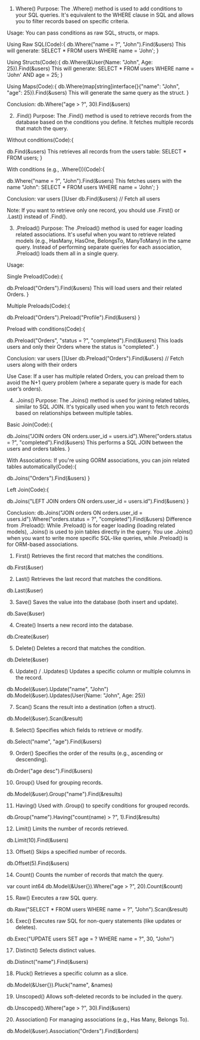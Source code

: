 1. Where()
Purpose: The .Where() method is used to add conditions to your SQL queries. It's equivalent to the WHERE clause in SQL and allows you to filter records based on specific criteria.

Usage: You can pass conditions as raw SQL, structs, or maps.

Using Raw SQL(Code):{
db.Where("name = ?", "John").Find(&users)
This will generate: SELECT * FROM users WHERE name = 'John';
}

Using Structs(Code):{
db.Where(&User{Name: "John", Age: 25}).Find(&users)
This will generate: SELECT * FROM users WHERE name = 'John' AND age = 25;
}

Using Maps(Code):{
db.Where(map[string]interface{}{"name": "John", "age": 25}).Find(&users)
This will generate the same query as the struct.
}

Conclusion:
db.Where("age > ?", 30).Find(&users)




2. .Find()
Purpose: The .Find() method is used to retrieve records from the database based on the conditions you define. It fetches multiple records that match the query.

Without conditions(Code):{

db.Find(&users)
This retrieves all records from the users table: SELECT * FROM users;
}

With conditions (e.g., .Where())(Code):{

db.Where("name = ?", "John").Find(&users)
This fetches users with the name "John": SELECT * FROM users WHERE name = 'John';
}

Conclusion:
var users []User
db.Find(&users)  // Fetch all users

Note: If you want to retrieve only one record, you should use .First() or .Last() instead of .Find().




3. .Preload()
Purpose: The .Preload() method is used for eager loading related associations. It's useful when you want to retrieve related models (e.g., HasMany, HasOne, BelongsTo, ManyToMany) in the same query. Instead of performing separate queries for each association, .Preload() loads them all in a single query.

Usage:

Single Preload(Code):{

db.Preload("Orders").Find(&users)
This will load users and their related Orders.
}

Multiple Preloads(Code):{

db.Preload("Orders").Preload("Profile").Find(&users)
}

Preload with conditions(Code):{

db.Preload("Orders", "status = ?", "completed").Find(&users)
This loads users and only their Orders where the status is "completed".
}

Conclusion:
var users []User
db.Preload("Orders").Find(&users)  // Fetch users along with their orders

Use Case: If a user has multiple related Orders, you can preload them to avoid the N+1 query problem (where a separate query is made for each user’s orders).




4. .Joins()
Purpose: The .Joins() method is used for joining related tables, similar to SQL JOIN. It's typically used when you want to fetch records based on relationships between multiple tables.

Basic Join(Code):{

db.Joins("JOIN orders ON orders.user_id = users.id").Where("orders.status = ?", "completed").Find(&users)
This performs a SQL JOIN between the users and orders tables.
}

With Associations: If you're using GORM associations, you can join related tables automatically(Code):{

db.Joins("Orders").Find(&users)
}

Left Join(Code):{

db.Joins("LEFT JOIN orders ON orders.user_id = users.id").Find(&users)
}

Conclusion:
db.Joins("JOIN orders ON orders.user_id = users.id").Where("orders.status = ?", "completed").Find(&users)
Difference from .Preload(): While .Preload() is for eager loading (loading related models), .Joins() is used to join tables directly in the query. You use .Joins() when you want to write more specific SQL-like queries, while .Preload() is for ORM-based associations.


<!-- Other Less Frequenctly Used Methds -->


1. First()
Retrieves the first record that matches the conditions.

db.First(&user)


2. Last()
Retrieves the last record that matches the conditions.

db.Last(&user)


3. Save()
Saves the value into the database (both insert and update).

db.Save(&user)


4. Create()
Inserts a new record into the database.

db.Create(&user)


5. Delete()
Deletes a record that matches the condition.

db.Delete(&user)


6. Update() / .Updates()
Updates a specific column or multiple columns in the record.

db.Model(&user).Update("name", "John")
db.Model(&user).Updates(User{Name: "John", Age: 25})


7. Scan()
Scans the result into a destination (often a struct).

db.Model(&user).Scan(&result)


8. Select()
Specifies which fields to retrieve or modify.

db.Select("name", "age").Find(&users)


9. Order()
Specifies the order of the results (e.g., ascending or descending).

db.Order("age desc").Find(&users)


10. Group()
Used for grouping records.

db.Model(&user).Group("name").Find(&results)


11. Having()
Used with .Group() to specify conditions for grouped records.

db.Group("name").Having("count(name) > ?", 1).Find(&results)


12. Limit()
Limits the number of records retrieved.

db.Limit(10).Find(&users)


13. Offset()
Skips a specified number of records.

db.Offset(5).Find(&users)


14. Count()
Counts the number of records that match the query.

var count int64
db.Model(&User{}).Where("age > ?", 20).Count(&count)


15. Raw()
Executes a raw SQL query.

db.Raw("SELECT * FROM users WHERE name = ?", "John").Scan(&result)


16. Exec()
Executes raw SQL for non-query statements (like updates or deletes).

db.Exec("UPDATE users SET age = ? WHERE name = ?", 30, "John")


17. Distinct()
Selects distinct values.

db.Distinct("name").Find(&users)


18. Pluck()
Retrieves a specific column as a slice.

db.Model(&User{}).Pluck("name", &names)


19. Unscoped()
Allows soft-deleted records to be included in the query.

db.Unscoped().Where("age > ?", 30).Find(&users)


20. Association()
For managing associations (e.g., Has Many, Belongs To).

db.Model(&user).Association("Orders").Find(&orders)